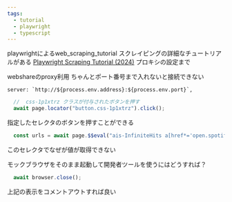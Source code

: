 ```yaml
---
tags:
  - tutorial
  - playwright
  - typescript
---
```

playwrightによるweb_scraping_tutorial
スクレイピングの詳細なチュートリアルがある
[Playwright Scraping Tutorial (2024)](https://oxylabs.io/blog/playwright-web-scraping)
プロキシの設定まで

webshareのproxy利用
ちゃんとポート番号まで入れないと接続できない
```
server: `http://${process.env.address}:${process.env.port}`,
```

```ts
  //  css-1p1xtrz クラスが付与されたボタンを押す
  await page.locator("button.css-1p1xtrz").click();
```
指定したセレクタのボタンを押すことができる

```ts
  const urls = await page.$$eval("ais-InfiniteHits a[href*='open.spotify.com']", (elements) => {
```
このセレクタでなぜが値が取得できない


モックブラウザをそのまま起動して開発者ツールを使うにはどうすれば？
```ts
  await browser.close();
```
上記の表示をコメントアウトすれば良い